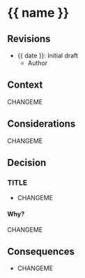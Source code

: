 # {{ name }} #

## Revisions

- {{ date }}: Initial draft
  - Author

## Context
CHANGEME

## Considerations
CHANGEME

## Decision

### TITLE
- CHANGEME

#### Why?
CHANGEME

## Consequences
- CHANGEME
